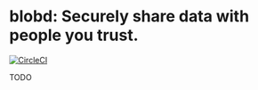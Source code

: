 # blobd: Securely share data with people you trust.

[![CircleCI](https://circleci.com/gh/bradhe/blobd/tree/master.svg?style=svg)](https://circleci.com/gh/bradhe/blobd/tree/master)

TODO
